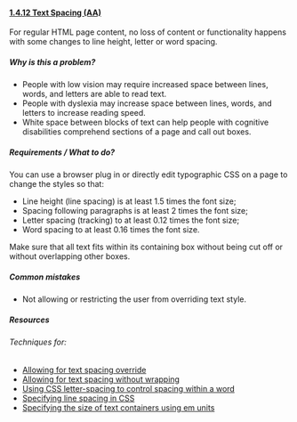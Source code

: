 #### [1.4.12 Text Spacing (AA)](https://www.w3.org/TR/WCAG21/#text-spacing)

For regular HTML page content, no loss of content or functionality happens with some changes to line height, letter or word spacing.

##### Why is this a problem?

* People with low vision may require increased space between lines, words, and letters are able to read text.
* People with dyslexia may increase space between lines, words, and letters to increase reading speed.
* White space between blocks of text can help people with cognitive disabilities comprehend sections of a page and call out boxes.
 
##### Requirements / What to do?

You can use a browser plug in or directly edit typographic CSS on a page to change the styles so that:

* Line height (line spacing) is at least 1.5 times the font size;
* Spacing following paragraphs is at least 2 times the font size;
* Letter spacing (tracking) to at least 0.12 times the font size;
* Word spacing to at least 0.16 times the font size.

Make sure that all text fits within its containing box without being cut off or without overlapping other boxes.

##### Common mistakes

*  Not allowing or restricting the user from overriding text style.

##### Resources

###### Techniques for:

* [Allowing for text spacing override](https://www.w3.org/WAI/WCAG21/Techniques/css/C36)
* [Allowing for text spacing without wrapping](https://www.w3.org/WAI/WCAG21/Techniques/css/C35)
* [Using CSS letter-spacing to control spacing within a word](https://www.w3.org/WAI/WCAG21/Techniques/css/C8)
* [Specifying line spacing in CSS](https://www.w3.org/WAI/WCAG21/Techniques/css/C21)
* [Specifying the size of text containers using em units](https://www.w3.org/WAI/WCAG21/Techniques/css/C28)




